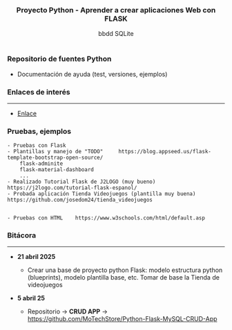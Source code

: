  <br />
<p align="center">
  <h3 align="center">Proyecto Python - Aprender a crear aplicaciones Web con FLASK</h3>

  <p align="center">
    bbdd SQLite
    <br>
    <br />
  </p>
</p>



### Repositorio de fuentes Python

* Documentación de ayuda (test, versiones, ejemplos)



### Enlaces de interés
----------------------------------------------------------------------------------------------

* [Enlace](https://enlace)


### **Pruebas, ejemplos**

    - Pruebas con Flask
    - Plantillas y manejo de "TODO"     https://blog.appseed.us/flask-template-bootstrap-open-source/
        flask-adminite
        flask-material-dashboard
        ...
    - Realizado Tutorial Flask de J2LOGO (muy bueno)  https://j2logo.com/tutorial-flask-espanol/
    - Probada aplicación Tienda Videojuegos (plantilla muy buena)  https://github.com/josedom24/tienda_videojuegos


    - Pruebas con HTML    https://www.w3schools.com/html/default.asp



### Bitácora
----------------------------------------------------------------------------------------------

* **21 abril 2025** 

  - Crear una base de proyecto python Flask: modelo estructura python (blueprints), modelo plantilla base, etc.
      Tomar de base la Tienda de videojuegos


* **5 abril 25**

  - Repositorio -> **CRUD APP** -> https://github.com/MoTechStore/Python-Flask-MySQL-CRUD-App
  